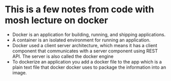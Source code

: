 # This is a few notes from code with mosh lecture on docker

- Docker is an application for building, running, and shipping applications.
- A container is an isolated environment for running an application.
- Docker used a client server architecture, which means it has a client component
  that communicates with a server component using REST API. The server is also
  called the docker engine
- To dockerize an application you add a docker file to the app which is a plain text
  file that docker docker uses to package the information into an image.